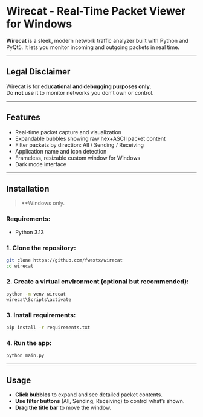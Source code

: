 # Wirecat - Real-Time Packet Viewer for Windows

**Wirecat** is a sleek, modern network traffic analyzer built with Python and PyQt5. It lets you monitor incoming and outgoing packets in real time. 

---

## Legal Disclaimer

Wirecat is for **educational and debugging purposes only**.  
Do **not** use it to monitor networks you don’t own or control.

---

## Features

- Real-time packet capture and visualization  
- Expandable bubbles showing raw hex+ASCII packet content  
- Filter packets by direction: All / Sending / Receiving  
- Application name and icon detection  
- Frameless, resizable custom window for Windows  
- Dark mode interface

---

## Installation
> **Windows only.

### Requirements:
- Python 3.13

### 1. Clone the repository:
```bash
git clone https://github.com/fwextx/wirecat
cd wirecat
```

### 2. Create a virtual environment (optional but recommended):
```bash
python -m venv wirecat
wirecat\Scripts\activate
```

### 3. Install requirements:
```bash
pip install -r requirements.txt
```

### 4. Run the app:
```bash
python main.py
```

---

## Usage

- **Click bubbles** to expand and see detailed packet contents.  
- **Use filter buttons** (All, Sending, Receiving) to control what’s shown.  
- **Drag the title bar** to move the window.  
